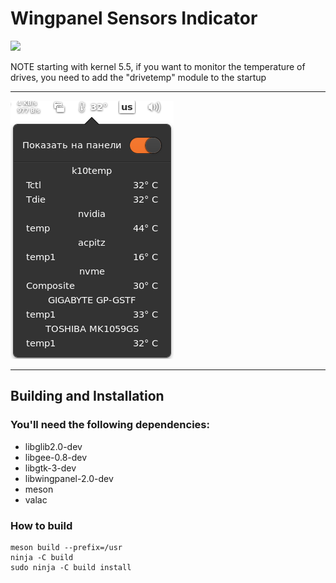 # Wingpanel Sensors Indicator

<p align="left">
    <a href="https://paypal.me/Dirli85">
        <img src="https://img.shields.io/badge/Donate-PayPal-green.svg">
    </a>
</p>

NOTE starting with kernel 5.5, if you want to monitor the temperature of drives, you need to add the "drivetemp" module to the startup

----

![Screenshot](data/screenshot.png)

---

## Building and Installation

### You'll need the following dependencies:
* libglib2.0-dev
* libgee-0.8-dev
* libgtk-3-dev
* libwingpanel-2.0-dev
* meson
* valac

### How to build
    meson build --prefix=/usr
    ninja -C build
    sudo ninja -C build install
